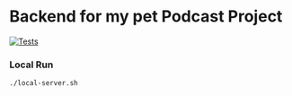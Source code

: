 # Backend for my pet Podcast Project 

[![Tests](https://github.com/alexey-ulashchick/podcast-backend/actions/workflows/github-actions.yml/badge.svg)](https://github.com/alexey-ulashchick/podcast-backend/actions/workflows/github-actions.yml)

### Local Run
`./local-server.sh`
